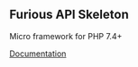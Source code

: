 ## Furious API Skeleton

Micro framework for PHP 7.4+

[Documentation](https://github.com/Furious-PHP/docs)